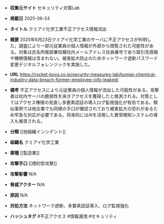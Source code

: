 - **収集元サイト**
セキュリティ対策Lab

- **掲載日**
2025-06-24

- **タイトル**
クミアイ化学工業不正アクセス情報流出

- **概要**
2025年6月23日クミアイ化学工業のサーバに不正アクセスが判明した。調査により一部元従業員の個人情報が外部から閲覧された可能性がある。対象は氏名所属部署役職社内メールアドレス社員番号であり取引先情報や機微情報は含まれない。被害拡大防止のためネットワーク遮断パスワード変更デジタルフォレンジックを実施した。

- **URL**
https://rocket-boys.co.jp/security-measures-lab/kumiai-chemical-industry-data-breach-former-employee-info-leaked/

- **備考**
不正アクセスにより元従業員の個人情報が流出した可能性がある。攻撃者は社内サーバの脆弱性を突きアクセスを獲得したと推測される。対策としてはアクセス権限の見直し多要素認証の導入ログ監視強化が有効である。類似事例では他企業でも同様の手口が確認されており被害拡大の恐れがあるため早急な対応が必要である。将来的にはAIを活用した異常検知システムの導入も推奨される。

- **分類**
[[他組織インシデント]]

- **組織名**
クミアイ化学工業

- **業種**
[[製造業]]

- **攻撃手口**
[[標的型攻撃]]

- **攻撃影響**
N/A

- **脅威アクター**
N/A

- **原因**
N/A

- **対処方法**
ネットワーク遮断、多要素認証導入、ログ監視強化

- **ハッシュタグ**
#不正アクセス #情報漏洩 #セキュリティ

